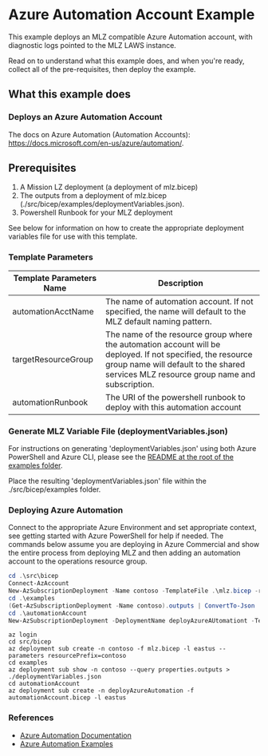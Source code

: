 # Azure Automation Account Example

This example deploys an  MLZ compatible Azure Automation account, with diagnostic logs pointed to the MLZ LAWS instance.

Read on to understand what this example does, and when you're ready, collect all of the pre-requisites, then deploy the example.

## What this example does

### Deploys an Azure Automation Account

The docs on Azure Automation (Automation Accounts): <https://docs.microsoft.com/en-us/azure/automation/>.  

## Prerequisites

1. A Mission LZ deployment (a deployment of mlz.bicep)
2. The outputs from a deployment of mlz.bicep (./src/bicep/examples/deploymentVariables.json).  
3. Powershell Runbook for your MLZ deployment

See below for information on how to create the appropriate deployment variables file for use with this template.

### Template Parameters

Template Parameters Name | Description
-----------------------| -----------
automationAcctName | The name of automation account.  If not specified, the name will default to the MLZ default naming pattern.  
targetResourceGroup | The name of the resource group where the automation account will be deployed.   If not specified, the resource group name will default to the shared services MLZ resource group name and subscription.
automationRunbook | The URI of the powershell runbook to deploy with this automation account

### Generate MLZ Variable File (deploymentVariables.json)

For instructions on generating 'deploymentVariables.json' using both Azure PowerShell and Azure CLI, please see the [README at the root of the examples folder](../README.md).

Place the resulting 'deploymentVariables.json' file within the ./src/bicep/examples folder.

### Deploying Azure Automation

Connect to the appropriate Azure Environment and set appropriate context, see getting started with Azure PowerShell for help if needed.  The commands below assume you are deploying in Azure Commercial and show the entire process from deploying MLZ and then adding an automation account to the operations resource group.

```PowerShell
cd .\src\bicep
Connect-AzAccount
New-AzSubscriptionDeployment -Name contoso -TemplateFile .\mlz.bicep -resourcePrefix 'contoso' -Location 'eastus'
cd .\examples
(Get-AzSubscriptionDeployment -Name contoso).outputs | ConvertTo-Json | Out-File -FilePath .\deploymentVariables.json
cd .\automationAccount
New-AzSubscriptionDeployment -DeploymentName deployAzureAUtomationt -TemplateFile .\automationAccount.bicep -Location 'eastus'
```

```Azure CLI
az login
cd src/bicep
az deployment sub create -n contoso -f mlz.bicep -l eastus --parameters resourcePrefix=contoso
cd examples
az deployment sub show -n contoso --query properties.outputs > ./deploymentVariables.json
cd automationAccount
az deployment sub create -n deployAzureAutomation -f automationAccount.bicep -l eastus
```

### References

* [Azure Automation Documentation](https://docs.microsoft.com/en-us/azure/automation/)
* [Azure Automation Examples](https://github.com/azureautomation/)
